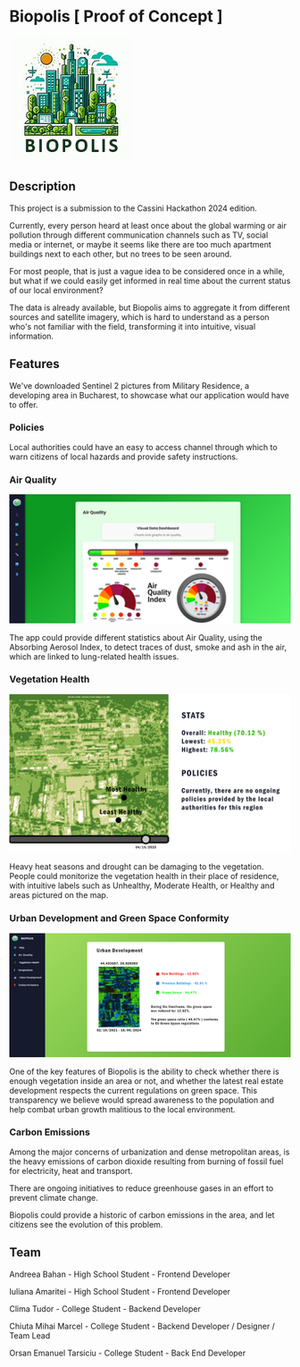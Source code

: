 # Biopolis [ Proof of Concept ]

![Logo](img/Logo.png)

## Description

This project is a submission to the Cassini Hackathon 2024 edition.

Currently, every person heard at least once about the global warming or air pollution through different communication channels such as TV, social media or internet, or maybe it seems like there are too much apartment buildings next to each other, but no trees to be seen around.

For most people, that is just a vague idea to be considered once in a while, but what if we could easily get informed in real time about the current status of our local environment?

The data is already available, but Biopolis aims to aggregate it from different sources and satellite imagery, which is hard to understand as a person who's not familiar with the field, transforming it into intuitive, visual information.

## Features

We've downloaded Sentinel 2 pictures from Military Residence, a developing area in Bucharest, to showcase what our application would have to offer.

### Policies

Local authorities could have an easy to access channel through which to warn citizens of local hazards and provide safety instructions.

### Air Quality

![Air Quality POC](img/air_quality_poc.png)

The app could provide different statistics about Air Quality, using the Absorbing Aerosol Index, to detect traces of dust, smoke and ash in the air, which are linked to lung-related health issues.

### Vegetation Health

![NDVI Example](img/vegetation_health_poc.jpg)

Heavy heat seasons and drought can be damaging to the vegetation. People could monitorize the vegetation health in their place of residence, with intuitive labels such as Unhealthy, Moderate Health, or Healthy and areas pictured on the map.

### Urban Development and Green Space Conformity

![Urban Dev POC](img/urban_dev_poc.png)

One of the key features of Biopolis is the ability to check whether there is enough vegetation inside an area or not, and whether the latest real estate development respects the current regulations on green space. 
This transparency we believe would spread awareness to the population and help combat urban growth malitious to the local environment.

### Carbon Emissions

Among the major concerns of urbanization and dense metropolitan areas, is the heavy emissions of carbon dioxide resulting from burning of fossil fuel for electricity, heat and transport.

There are ongoing initiatives to reduce greenhouse gases in an effort to prevent climate change.

Biopolis could provide a historic of carbon emissions in the area, and let citizens see the evolution of this problem. 


## Team

Andreea Bahan - High School Student - Frontend Developer

Iuliana Amaritei - High School Student - Frontend Developer

Clima Tudor - College Student - Backend Developer

Chiuta Mihai Marcel - College Student - Backend Developer / Designer / Team Lead

Orsan Emanuel Tarsiciu - College Student - Back End Developer
